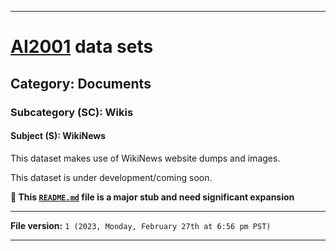 
***

# [AI2001](https://github.com/seanpm2001/AI2001/) data sets

## Category: Documents

### Subcategory (SC): Wikis

#### Subject (S): WikiNews

This dataset makes use of WikiNews website dumps and images.

This dataset is under development/coming soon.

**🌱️ This [`README.md`](/README.md) file is a major stub and need significant expansion**

***

**File version:** `1 (2023, Monday, February 27th at 6:56 pm PST)`

***
